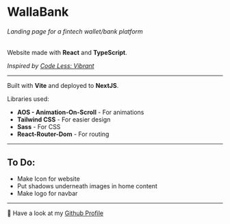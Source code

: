 # WallaBank

###### Landing page for a fintech wallet/bank platform

Website made with **React** and **TypeScript**.

_Inspired by [Code Less: Vibrant](https://vibrant.framer.website/)_

---

Built with **Vite** and deployed to **NextJS**.

Libraries used:

- **AOS - Animation-On-Scroll** - For animations
- **Tailwind CSS** - For easier design
- **Sass** - For CSS
- **React-Router-Dom** - For routing

---

## To Do:

- Make Icon for website
- Put shadows underneath images in home content
- Make logo for navbar

---

🚀 Have a look at my [Github Profile](https://github.com/diogoagostinho)
